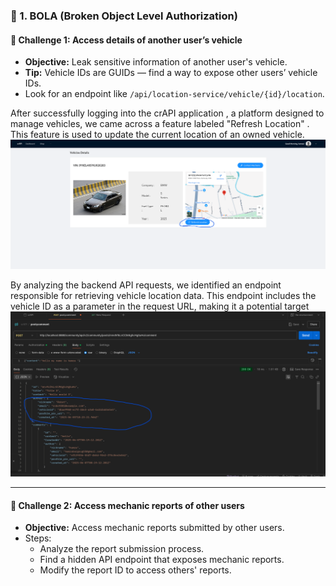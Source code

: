 
### 🔐 1. BOLA (Broken Object Level Authorization)

#### 🔎 Challenge 1: Access details of another user’s vehicle
- **Objective:** Leak sensitive information of another user's vehicle.
- **Tip:** Vehicle IDs are GUIDs — find a way to expose other users’ vehicle IDs.
- Look for an endpoint like `/api/location-service/vehicle/{id}/location`.


After successfully logging into the crAPI application , a platform designed to manage vehicles, we came across a feature labeled "Refresh Location" . This feature is used to update the current location of an owned vehicle.
![image alt](https://github.com/BARGOUG/API_Testing/blob/main/Broken%20Object%20Level%20Authorization/get_location.png?raw=true)


By analyzing the backend API requests, we identified an endpoint responsible for retrieving vehicle location data. This endpoint includes the vehicle ID as a parameter in the request URL, making it a potential target
![image alt](https://github.com/BARGOUG/API_Testing/blob/main/Broken%20Object%20Level%20Authorization/author_id.png?raw=true)



---




#### 🔎 Challenge 2: Access mechanic reports of other users
- **Objective:** Access mechanic reports submitted by other users.
- Steps:
  - Analyze the report submission process.
  - Find a hidden API endpoint that exposes mechanic reports.
  - Modify the report ID to access others' reports.

